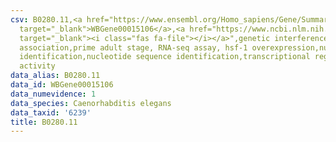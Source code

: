```yaml
---
csv: B0280.11,<a href="https://www.ensembl.org/Homo_sapiens/Gene/Summary?db=core;g=WBGene00015106"
  target="_blank">WBGene00015106</a>,<a href="https://www.ncbi.nlm.nih.gov/pubmed/30894454"
  target="_blank"><i class="fas fa-file"></i></a>",genetic interference,functional
  association,prime adult stage, RNA-seq assay, hsf-1 overexpression,nucleotide sequence
  identification,nucleotide sequence identification,transcriptional regulation,up-regulates
  activity
data_alias: B0280.11
data_id: WBGene00015106
data_numevidence: 1
data_species: Caenorhabditis elegans
data_taxid: '6239'
title: B0280.11
---
```

